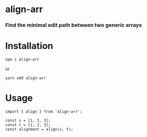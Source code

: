 # align-arr
### Find the minimal edit path between two generic arrays

# Installation

```
npm i align-arr
```
or
```
yarn add align-arr
```

# Usage

```
import { align } from 'align-arr';

const s = [1, 3, 3];
const t = [1, 2, 3];
const alignment = align(s, t);
```
